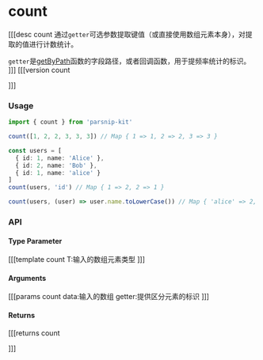 # count
[[[desc count
通过`getter`可选参数提取键值（或直接使用数组元素本身），对提取的值进行计数统计。

`getter`是[getByPath](../object/getByPath)函数的字段路径，或者回调函数，用于提频率统计的标识。
]]]
[[[version count
  
]]]
### Usage

```ts
import { count } from 'parsnip-kit'

count([1, 2, 2, 3, 3, 3]) // Map { 1 => 1, 2 => 2, 3 => 3 }

const users = [
  { id: 1, name: 'Alice' },
  { id: 2, name: 'Bob' },
  { id: 1, name: 'alice' }
]
count(users, 'id') // Map { 1 => 2, 2 => 1 }

count(users, (user) => user.name.toLowerCase()) // Map { 'alice' => 2, 'bob' => 1 }
```


### API

#### Type Parameter
[[[template count
T:输入的数组元素类型
]]]
#### Arguments
[[[params count
data:输入的数组
getter:提供区分元素的标识
]]]
#### Returns
[[[returns count

]]]
